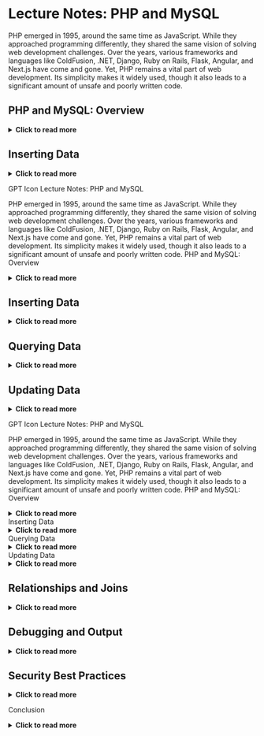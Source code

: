 # Lecture Notes: PHP and MySQL

PHP emerged in 1995, around the same time as JavaScript. While they approached programming differently, they shared the same vision of solving web development challenges. Over the years, various frameworks and languages like ColdFusion, .NET, Django, Ruby on Rails, Flask, Angular, and Next.js have come and gone. Yet, PHP remains a vital part of web development. Its simplicity makes it widely used, though it also leads to a significant amount of unsafe and poorly written code.

## PHP and MySQL: Overview
<details> <summary><strong>Click to read more</strong></summary>

PHP integrates seamlessly with MySQL, making it a preferred choice for dynamic, database-driven applications. Using phpMyAdmin, you can create tables, define relationships, and manage data efficiently.

    Database Structure:
        Define strongly typed columns.
        Use VARCHAR for text fields, setting a maximum length (e.g., 255).
        Enable AUTO_INCREMENT (A_I) for primary keys.
        Allow NULL for optional fields.

Example Table: customers

```sql 
CREATE TABLE `customers` (
    CustomerId INT NOT NULL AUTO_INCREMENT,
    FirstName VARCHAR(255) NOT NULL,
    LastName VARCHAR(255),
    Address TEXT,
    Zip VARCHAR(10),
    City VARCHAR(100),
    PRIMARY KEY (CustomerId)
);
```
You can preview SQL in phpMyAdmin to ensure the table structure is correct.
</details>

## Inserting Data
<details> <summary><strong>Click to read more</strong></summary>

Insert data into the database using SQL:
```sql 
INSERT INTO `customers` (LastName, FirstName, Address, Zip, City)
VALUES ('Olsen', 'Ole', 'Oppveien 12', '1234', 'Stedet');
```
* Auto-Incremented ID: CustomerId is automatically generated.
* Use forms in PHP to dynamically insert data:

```php 
$firstName = htmlspecialchars(trim($_POST['FirstName']));
$sql = "INSERT INTO customers (FirstName) VALUES ('$firstName')";
$conn->query($sql);
```
</details>

GPT Icon
Lecture Notes: PHP and MySQL

PHP emerged in 1995, around the same time as JavaScript. While they approached programming differently, they shared the same vision of solving web development challenges. Over the years, various frameworks and languages like ColdFusion, .NET, Django, Ruby on Rails, Flask, Angular, and Next.js have come and gone. Yet, PHP remains a vital part of web development. Its simplicity makes it widely used, though it also leads to a significant amount of unsafe and poorly written code.
PHP and MySQL: Overview
<details> <summary><strong>Click to read more</strong></summary>

PHP integrates seamlessly with MySQL, making it a preferred choice for dynamic, database-driven applications. Using phpMyAdmin, you can create tables, define relationships, and manage data efficiently.

    Database Structure:
        Define strongly typed columns.
        Use VARCHAR for text fields, setting a maximum length (e.g., 255).
        Enable AUTO_INCREMENT (A_I) for primary keys.
        Allow NULL for optional fields.

Example Table: customers

CREATE TABLE `customers` (
    CustomerId INT NOT NULL AUTO_INCREMENT,
    FirstName VARCHAR(255) NOT NULL,
    LastName VARCHAR(255),
    Address TEXT,
    Zip VARCHAR(10),
    City VARCHAR(100),
    PRIMARY KEY (CustomerId)
);

You can preview SQL in phpMyAdmin to ensure the table structure is correct.
</details>

## Inserting Data
<details> <summary><strong>Click to read more</strong></summary>

Insert data into the database using SQL:

```sql
INSERT INTO `customers` (LastName, FirstName, Address, Zip, City)
VALUES ('Olsen', 'Ole', 'Oppveien 12', '1234', 'Stedet');
```
* Auto-Incremented ID: CustomerId is automatically generated.
*  Use forms in PHP to dynamically insert data:

```php
$firstName = htmlspecialchars(trim($_POST['FirstName']));
$sql = "INSERT INTO customers (FirstName) VALUES ('$firstName')";
$conn->query($sql);
```

</details>

## Querying Data
<details> <summary><strong>Click to read more</strong></summary>

Retrieve specific data using SQL queries:

```sql
SELECT * FROM `customers` WHERE FirstName = 'Ole';
SELECT * FROM `customers` WHERE CustomerId = 7;
SELECT * FROM `customers` WHERE Zip BETWEEN 5000 AND 5999;
```
* Pattern Matching:
```sql
SELECT * FROM `customers` WHERE LastName LIKE '%sen';
```

Use % for partial matches, e.g., all last names ending in sen.

* Combine with ORDER BY for sorting:
```sql
SELECT * FROM customers ORDER BY LastName ASC;
```
</details>

## Updating Data
<details> <summary><strong>Click to read more</strong></summary>

Update existing records in the database:
```sql
UPDATE `customers`
SET FirstName = "Lars Erik"
WHERE CustomerId = 3;
```

* Update multiple fields at once:
```sql
UPDATE `customers`
SET FirstName = "Lars", LastName = "Eriksen"
WHERE CustomerId = 3;
```
</details>

GPT Icon
Lecture Notes: PHP and MySQL

PHP emerged in 1995, around the same time as JavaScript. While they approached programming differently, they shared the same vision of solving web development challenges. Over the years, various frameworks and languages like ColdFusion, .NET, Django, Ruby on Rails, Flask, Angular, and Next.js have come and gone. Yet, PHP remains a vital part of web development. Its simplicity makes it widely used, though it also leads to a significant amount of unsafe and poorly written code.
PHP and MySQL: Overview
<details> <summary><strong>Click to read more</strong></summary>

PHP integrates seamlessly with MySQL, making it a preferred choice for dynamic, database-driven applications. Using phpMyAdmin, you can create tables, define relationships, and manage data efficiently.

Database Structure:
        Define strongly typed columns.
        Use VARCHAR for text fields, setting a maximum length (e.g., 255).
        Enable AUTO_INCREMENT (A_I) for primary keys.
        Allow NULL for optional fields.

Example Table: customers

CREATE TABLE `customers` (
    CustomerId INT NOT NULL AUTO_INCREMENT,
    FirstName VARCHAR(255) NOT NULL,
    LastName VARCHAR(255),
    Address TEXT,
    Zip VARCHAR(10),
    City VARCHAR(100),
    PRIMARY KEY (CustomerId)
);

You can preview SQL in phpMyAdmin to ensure the table structure is correct.
</details>
Inserting Data
<details> <summary><strong>Click to read more</strong></summary>

Insert data into the database using SQL:

INSERT INTO `customers` (LastName, FirstName, Address, Zip, City)
VALUES ('Olsen', 'Ole', 'Oppveien 12', '1234', 'Stedet');

    Auto-Incremented ID: CustomerId is automatically generated.
    Use forms in PHP to dynamically insert data:

$firstName = htmlspecialchars(trim($_POST['FirstName']));
$sql = "INSERT INTO customers (FirstName) VALUES ('$firstName')";
$conn->query($sql);

</details>
Querying Data
<details> <summary><strong>Click to read more</strong></summary>

Retrieve specific data using SQL queries:

SELECT * FROM `customers` WHERE FirstName = 'Ole';
SELECT * FROM `customers` WHERE CustomerId = 7;
SELECT * FROM `customers` WHERE Zip BETWEEN 5000 AND 5999;

    Pattern Matching:

SELECT * FROM `customers` WHERE LastName LIKE '%sen';

Use % for partial matches, e.g., all last names ending in sen.
Combine with ORDER BY for sorting:

    SELECT * FROM customers ORDER BY LastName ASC;

</details>
Updating Data
<details> <summary><strong>Click to read more</strong></summary>

Update existing records in the database:

UPDATE `customers`
SET FirstName = "Lars Erik"
WHERE CustomerId = 3;

    Update multiple fields at once:

    UPDATE `customers`
    SET FirstName = "Lars", LastName = "Eriksen"
    WHERE CustomerId = 3;

</details>

## Relationships and Joins
<details> <summary><strong>Click to read more</strong></summary>

Define relationships between tables. For example:

```sql
CREATE TABLE `orders` (
    OrderId INT NOT NULL AUTO_INCREMENT,
    CustomerId INT,
    OrderDate DATE,
    PRIMARY KEY (OrderId),
    FOREIGN KEY (CustomerId) REFERENCES customers(CustomerId)
);
```
Fetch related data using JOIN:
```sql
SELECT orders.OrderId, customers.FirstName, customers.LastName
FROM orders
INNER JOIN customers ON orders.CustomerId = customers.CustomerId;
```
Types of Joins:

* INNER JOIN: Fetch matching rows from both tables.
* LEFT JOIN: Include all rows from the left table, even without matches.
* RIGHT JOIN: Include all rows from the right table.
* CROSS JOIN: Combine every row from one table with every row from another.

</details>

## Debugging and Output
<details> <summary><strong>Click to read more</strong></summary>

* Use PHP debugging tools to troubleshoot database queries:
```php 
    var_dump(): Displays variable types and values.
    print_r(): Outputs human-readable information about arrays and objects.
```
If a query returns no results, troubleshoot with:
```php 

$sql = "SELECT * FROM customers WHERE CustomerId = 12";
$result = $conn->query($sql);
if ($result->num_rows === 0) {
    echo "No customer with ID 12.";
}
```
</details>

## Security Best Practices
<details> <summary><strong>Click to read more</strong></summary>

1. Sanitize Input: Prevent harmful inputs using htmlspecialchars() and trim():
```php 
function sanitize($data) {
    $data = trim($data);
    $data = stripslashes($data);
    $data = htmlspecialchars($data);
    return $data;
}
$firstName = sanitize($_POST['FirstName']);
```
2. Use Prepared Statements: Prevent SQL injection:
```php
$stmt = $conn->prepare("SELECT * FROM customers WHERE FirstName = ?");
$stmt->bind_param("s", $firstName);
$stmt->execute();
```
</details>

Conclusion
<details> <summary><strong>Click to read more</strong></summary>

PHP remains a powerful and versatile tool for building web applications. Combined with MySQL, it provides a robust platform for dynamic, data-driven websites. Mastering SQL queries, understanding relationships, and implementing security best practices are essential skills for any developer working with PHP and MySQL.
</details>